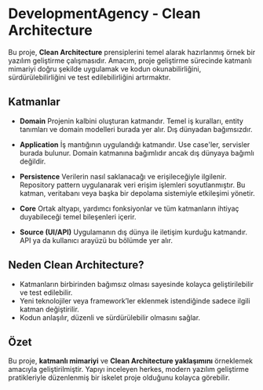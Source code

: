 # DevelopmentAgency - Clean Architecture

Bu proje, **Clean Architecture** prensiplerini temel alarak hazırlanmış örnek bir yazılım geliştirme çalışmasıdır. Amacım, proje geliştirme sürecinde katmanlı mimariyi doğru şekilde uygulamak ve kodun okunabilirliğini, sürdürülebilirliğini ve test edilebilirliğini artırmaktır.

## Katmanlar

* **Domain**
  Projenin kalbini oluşturan katmandır. Temel iş kuralları, entity tanımları ve domain modelleri burada yer alır. Dış dünyadan bağımsızdır.

* **Application**
  İş mantığının uygulandığı katmandır. Use case'ler, servisler burada bulunur. Domain katmanına bağımlıdır ancak dış dünyaya bağımlı değildir.

* **Persistence**
  Verilerin nasıl saklanacağı ve erişileceğiyle ilgilenir. Repository pattern uygulanarak veri erişim işlemleri soyutlanmıştır. Bu katman, veritabanı veya başka bir depolama sistemiyle etkileşimi yönetir.

* **Core**
  Ortak altyapı, yardımcı fonksiyonlar ve tüm katmanların ihtiyaç duyabileceği temel bileşenleri içerir.

* **Source (UI/API)**
  Uygulamanın dış dünya ile iletişim kurduğu katmandır. API ya da kullanıcı arayüzü bu bölümde yer alır.

## Neden Clean Architecture?

* Katmanların birbirinden bağımsız olması sayesinde kolayca geliştirilebilir ve test edilebilir.
* Yeni teknolojiler veya framework’ler eklenmek istendiğinde sadece ilgili katman değiştirilir.
* Kodun anlaşılır, düzenli ve sürdürülebilir olmasını sağlar.

## Özet

Bu proje, **katmanlı mimariyi** ve **Clean Architecture yaklaşımını** örneklemek amacıyla geliştirilmiştir. Yapıyı inceleyen herkes, modern yazılım geliştirme pratikleriyle düzenlenmiş bir iskelet proje olduğunu kolayca görebilir.

